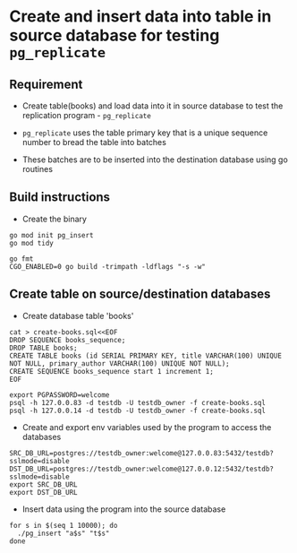 # Create and insert data into table in source database for testing `pg_replicate`

## Requirement

* Create table(books) and load data into it in source database to test the
  replication program - `pg_replicate`

* `pg_replicate` uses the table primary key that is a unique sequence number
   to bread the table into batches

* These batches are to be inserted into the destination database using go routines

## Build instructions

* Create the binary

```
go mod init pg_insert
go mod tidy

go fmt
CGO_ENABLED=0 go build -trimpath -ldflags "-s -w"
```

## Create table on source/destination databases

* Create database table 'books'

```
cat > create-books.sql<<EOF
DROP SEQUENCE books_sequence;
DROP TABLE books;
CREATE TABLE books (id SERIAL PRIMARY KEY, title VARCHAR(100) UNIQUE NOT NULL, primary_author VARCHAR(100) UNIQUE NOT NULL);
CREATE SEQUENCE books_sequence start 1 increment 1;
EOF

export PGPASSWORD=welcome
psql -h 127.0.0.83 -d testdb -U testdb_owner -f create-books.sql
psql -h 127.0.0.14 -d testdb -U testdb_owner -f create-books.sql
```

* Create and export env variables used by the program to access the databases

```
SRC_DB_URL=postgres://testdb_owner:welcome@127.0.0.83:5432/testdb?sslmode=disable
DST_DB_URL=postgres://testdb_owner:welcome@127.0.0.12:5432/testdb?sslmode=disable
export SRC_DB_URL
export DST_DB_URL
```

* Insert data using the program into the source database

```
for s in $(seq 1 10000); do
  ./pg_insert "a$s" "t$s"
done
```

